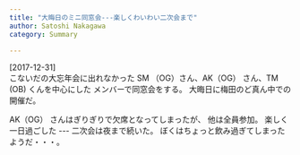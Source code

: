 ```yaml
---
title: "大晦日のミニ同窓会---楽しくわいわい二次会まで"
author: Satoshi Nakagawa
category: Summary

---
```


[2017-12-31]  
 こないだの大忘年会に出れなかった
SM （OG）さん、AK（OG） さん、TM (OB) くんを中心にした
メンバーで同窓会をする。
大晦日に梅田のど真ん中での開催だ。

 AK（OG） さんはぎりぎりで欠席となってしまったが、
他は全員参加。
楽しく一日過ごした ---
二次会は夜まで続いた。
ぼくはちょっと飲み過ぎてしまったようだ・・・。

